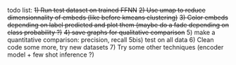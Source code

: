 todo list:
~~1) Run test dataset on trained FFNN~~
~~2) Use umap to reduce dimensionnality of embeds (like before kmeans clustering)~~
~~3) Color embeds depending on label predicted and plot them (maybe do a fade depending on class probability ?)~~
~~4) save graphs for qualitative comparison~~
5) make a quantitative comparison: precision, recall
5bis) test on all data
6) Clean code some more, try new datasets
7) Try some other techniques (encoder model + few shot inference ?)
